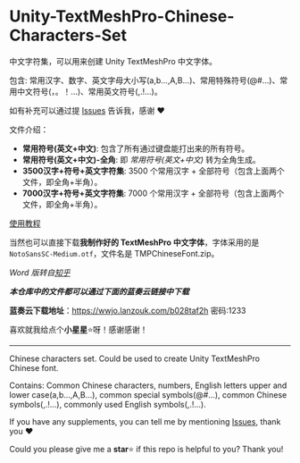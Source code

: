 # Unity-TextMeshPro-Chinese-Characters-Set

中文字符集，可以用来创建 Unity TextMeshPro 中文字体。

包含: 常用汉字、数字、英文字母大小写(a,b...,A,B...)、常用特殊符号(@#...)、常用中文符号(，。！...)、常用英文符号(,.!...)。

如有补充可以通过提 [Issues](https://github.com/wy-luke/Unity-TextMeshPro-Chinese-Characters-Set/issues/new/choose) 告诉我，感谢 ❤

文件介绍：

- **常用符号(英文+中文)**: 包含了所有通过键盘能打出来的所有符号。
- **常用符号(英文+中文)-全角**: 即 *常用符号(英文+中文)* 转为全角生成。
- **3500汉字+符号+英文字符集**: 3500 个常用汉字 + 全部符号（包含上面两个文件，即全角+半角）。
- **7000汉字+符号+英文字符集**: 7000 个常用汉字 + 全部符号（包含上面两个文件，即全角+半角）。

[使用教程](https://blog.csdn.net/qq_37454669/article/details/121128100)

当然也可以直接下载**我制作好的 TextMeshPro 中文字体**，字体采用的是 `NotoSansSC-Medium.otf`，文件名是 TMPChineseFont.zip。

*Word 版转自[知乎](https://zhuanlan.zhihu.com/p/109593054)*

***本仓库中的文件都可以通过下面的蓝奏云链接中下载***

**蓝奏云下载地址**：<https://wwjo.lanzouk.com/b028taf2h> 密码:1233

喜欢就我给点个**小星星**⭐呀！感谢感谢！

---

Chinese characters set. Could be used to create Unity TextMeshPro Chinese font.

Contains: Common Chinese characters, numbers, English letters upper and lower case(a,b...,A,B...), common special symbols(@#...), common Chinese symbols(,.!...), commonly used English symbols(,.!...).

If you have any supplements, you can tell me by mentioning [Issues](https://github.com/wy-luke/Unity-TextMeshPro-Chinese-Characters-Set/issues/new/choose), thank you ❤

Could you please give me a **star**⭐ if this repo is helpful to you? Thank you!
